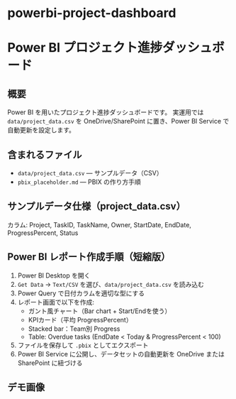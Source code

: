 # powerbi-project-dashboard
# Power BI プロジェクト進捗ダッシュボード

## 概要
Power BI を用いたプロジェクト進捗ダッシュボードです。
実運用では `data/project_data.csv` を OneDrive/SharePoint に置き、Power BI Service で自動更新を設定します。

## 含まれるファイル
- `data/project_data.csv` — サンプルデータ（CSV）
- `pbix_placeholder.md` — PBIX の作り方手順

## サンプルデータ仕様（project_data.csv）
カラム: Project, TaskID, TaskName, Owner, StartDate, EndDate, ProgressPercent, Status

## Power BI レポート作成手順（短縮版）
1. Power BI Desktop を開く
2. `Get Data` → `Text/CSV` を選び、`data/project_data.csv` を読み込む
3. Power Query で日付カラムを適切な型にする
4. レポート画面で以下を作成:
   - ガント風チャート（Bar chart + Start/Endを使う）
   - KPIカード（平均 ProgressPercent）
   - Stacked bar：Team別 Progress
   - Table: Overdue tasks (EndDate < Today & ProgressPercent < 100)
5. ファイルを保存して `.pbix` としてエクスポート
6. Power BI Service に公開し、データセットの自動更新を OneDrive または SharePoint に紐づける

## デモ画像
